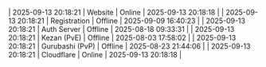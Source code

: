 | 2025-09-13 20:18:21 | Website | Online | 2025-09-13 20:18:18 |
| 2025-09-13 20:18:21 | Registration | Offline | 2025-09-09 16:40:23 |
| 2025-09-13 20:18:21 | Auth Server | Offline | 2025-08-18 09:33:31 |
| 2025-09-13 20:18:21 | Kezan (PvE) | Offline | 2025-08-03 17:58:02 |
| 2025-09-13 20:18:21 | Gurubashi (PvP) | Offline | 2025-08-23 21:44:06 |
| 2025-09-13 20:18:21 | Cloudflare | Online | 2025-09-13 20:18:18 |
